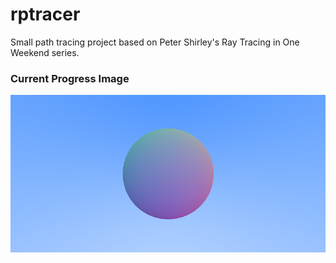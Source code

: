 # rptracer
Small path tracing project based on Peter Shirley's Ray Tracing in One Weekend series.

### Current Progress Image
![alt text](https://github.com/DylanSByrd/rptracer/blob/master/test.png)
